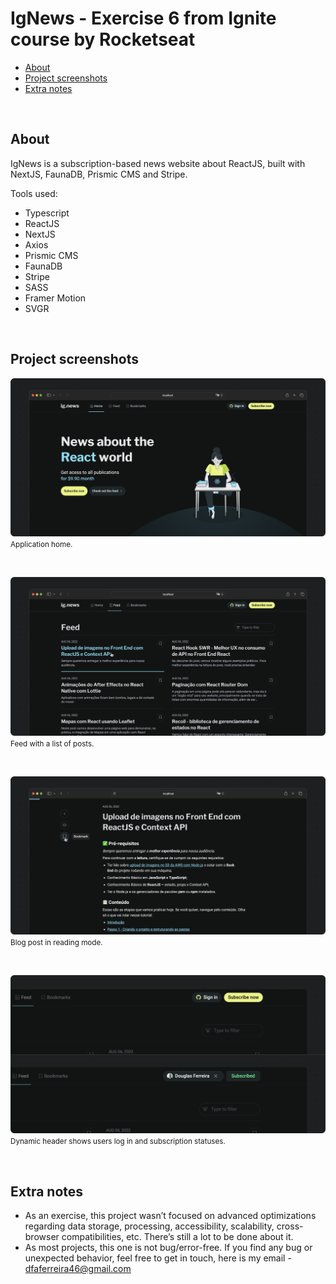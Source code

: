 # IgNews - Exercise 6 from Ignite course by Rocketseat

- [About](#about)
- [Project screenshots](#project-screenshots)
- [Extra notes](#extra-notes)

<br>

## About

IgNews is a subscription-based news website about ReactJS, built with NextJS, FaunaDB, Prismic CMS and Stripe.

Tools used:

- Typescript
- ReactJS
- NextJS
- Axios
- Prismic CMS
- FaunaDB
- Stripe
- SASS
- Framer Motion
- SVGR

<br>

## Project screenshots

<img src=".github/project-screenshot-home.png"><br/>
<small>Application home.</small>

<br/>

<img src=".github/project-screenshot-feed.png"><br/>
<small>Feed with a list of posts.</small>

<br/>

<img src=".github/project-screenshot-post.png"><br/>
<small>Blog post in reading mode.</small>

<br/>

<img src=".github/project-screenshot-header-detail.png"><br/>
<small>Dynamic header shows users log in and subscription statuses.</small>

<br/>

## Extra notes

- As an exercise, this project wasn’t focused on advanced optimizations regarding data storage, processing, accessibility, scalability, cross-browser compatibilities, etc. There’s still a lot to be done about it.
- As most projects, this one is not bug/error-free. If you find any bug or unexpected behavior, feel free to get in touch, here is my email - dfaferreira46@gmail.com
